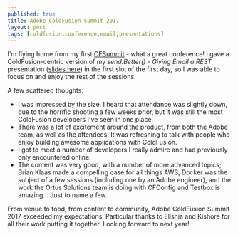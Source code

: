 ```yaml
---
published: true
title: Adobe ColdFusion Summit 2017
layout: post
tags: [coldfusion,conference,email,presentations]
---
```

I'm flying home from my first [CFSummit](https://cfsummit.adobeevents.com/) - what a great conference! I gave a ColdFusion-centric version of my *send.Better() - Giving Email a REST* presentation ([slides here](http://slides.com/mjclemente/sendbetter-cfsummit#/)) in the first slot of the first day, so I was able to focus on and enjoy the rest of the sessions.
<!--more-->

A few scattered thoughts: 

* I was impressed by the size. I heard that attendance was slightly down, due to the horrific shooting a few weeks prior, but it was still the most ColdFusion developers I've seen in one place. 
* There was a lot of excitement around the product, from both the Adobe team, as well as the attendees. It was refreshing to talk with people who enjoy building awesome applications with ColdFusion. 
* I got to meet a number of developers I really admire and had previously only encountered online.
* The content was very good, with a number of more advanced topics; Brian Klaas made a compelling case for all things AWS, Docker was the subject of a few sessions (including one by an Adobe engineer), and the work the Ortus Solutions team is doing with CFConfig and Testbox is amazing... Just to name a few. 

From venue to food, from content to community, Adobe ColdFusion Summit 2017 exceeded my expectations. Particular thanks to Elishia and Kishore for all their work putting it together. Looking forward to next year! 